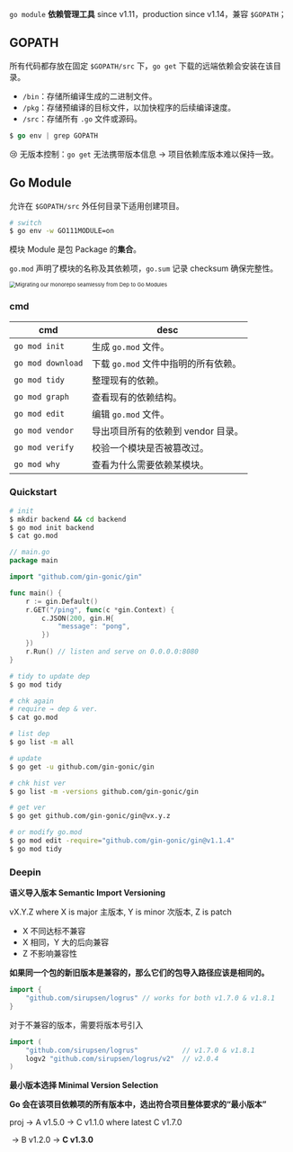 `go module` **依赖管理工具** since v1.11，production since v1.14，兼容 `$GOPATH`；

## GOPATH

所有代码都存放在固定 `$GOPATH/src` 下，`go get` 下载的远端依赖会安装在该目录。

- `/bin`：存储所编译生成的二进制文件。
- `/pkg`：存储预编译的目标文件，以加快程序的后续编译速度。
- `/src`：存储所有 `.go` 文件或源码。

```go
$ go env | grep GOPATH
```

:cry: 无版本控制：`go get` 无法携带版本信息 → 项目依赖库版本难以保持一致。

## Go Module

允许在 `$GOPATH/src` 外任何目录下适用创建项目。

```bash
# switch
$ go env -w GO111MODULE=on
```

模块 Module 是包 Package 的**集合**。

`go.mod` 声明了模块的名称及其依赖项，`go.sum` 记录 checksum 确保完整性。



<img src="https://images.ctfassets.net/ro61k101ee59/2jEvZ29rRWjEbiU4guNdAP/ab59d827ad145553c59dac5049a3dfe1/go-module.png?w=978&q=75" alt="Migrating our monorepo seamlessly from Dep to Go Modules" style="zoom: 67%;" />

### cmd

| cmd               | desc                                 |
| ----------------- | ------------------------------------ |
| `go mod init`     | 生成 `go.mod` 文件。                 |
| `go mod download` | 下载 `go.mod` 文件中指明的所有依赖。 |
| `go mod tidy`     | 整理现有的依赖。                     |
| `go mod graph`    | 查看现有的依赖结构。                 |
| `go mod edit`     | 编辑 `go.mod` 文件。                 |
| `go mod vendor`   | 导出项目所有的依赖到 vendor 目录。   |
| `go mod verify`   | 校验一个模块是否被篡改过。           |
| `go mod why`      | 查看为什么需要依赖某模块。           |

### Quickstart

```bash
# init
$ mkdir backend && cd backend
$ go mod init backend
$ cat go.mod
```

```go
// main.go
package main

import "github.com/gin-gonic/gin"

func main() {
    r := gin.Default()
    r.GET("/ping", func(c *gin.Context) {
        c.JSON(200, gin.H{
            "message": "pong",
        })
    })
    r.Run() // listen and serve on 0.0.0.0:8080
}
```

```bash
# tidy to update dep
$ go mod tidy

# chk again
# require → dep & ver.
$ cat go.mod
```

```bash
# list dep
$ go list -m all

# update
$ go get -u github.com/gin-gonic/gin

# chk hist ver
$ go list -m -versions github.com/gin-gonic/gin

# get ver
$ go get github.com/gin-gonic/gin@vx.y.z

# or modify go.mod
$ go mod edit -require="github.com/gin-gonic/gin@v1.1.4"
$ go mod tidy
```

### Deepin

**语义导入版本 Semantic Import Versioning**

vX.Y.Z where X is major 主版本, Y is minor 次版本, Z is patch

- X 不同达标不兼容
- X 相同，Y 大的后向兼容
- Z 不影响兼容性

**如果同一个包的新旧版本是兼容的，那么它们的包导入路径应该是相同的。**

```go
import {
	"github.com/sirupsen/logrus" // works for both v1.7.0 & v1.8.1
}
```

对于不兼容的版本，需要将版本号引入

```go
import (
    "github.com/sirupsen/logrus"           // v1.7.0 & v1.8.1
    logv2 "github.com/sirupsen/logrus/v2"  // v2.0.4
)
```

**最小版本选择 Minimal Version Selection**

**Go 会在该项目依赖项的所有版本中，选出符合项目整体要求的“最小版本”**

proj → A v1.5.0 → C v1.1.0 where latest C v1.7.0

​     → B v1.2.0 → **C v1.3.0**